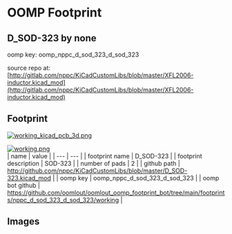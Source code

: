 # OOMP Footprint  
## D_SOD-323  by none  
  
oomp key: oomp_nppc_d_sod_323_d_sod_323  
  
source repo at: [http://gitlab.com/nppc/KiCadCustomLibs/blob/master/XFL2006-inductor.kicad_mod](http://gitlab.com/nppc/KiCadCustomLibs/blob/master/XFL2006-inductor.kicad_mod)  
## Footprint  
  
[![working_kicad_pcb_3d.png](working_kicad_pcb_3d_600.png)](working_kicad_pcb_3d.png)  
  
[![working.png](working_600.png)](working.png)  
| name | value | 
| --- | --- | 
| footprint name | D_SOD-323 | 
| footprint description | SOD-323 | 
| number of pads | 2 | 
| github path | http://github.com/nppc/KiCadCustomLibs/blob/master/D_SOD-323.kicad_mod | 
| oomp key | oomp_nppc_d_sod_323_d_sod_323 | 
| oomp bot github | https://github.com/oomlout/oomlout_oomp_footprint_bot/tree/main/footprints/nppc_d_sod_323_d_sod_323/working | 
## Images  
